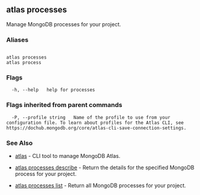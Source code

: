 ## atlas processes

Manage MongoDB processes for your project.




### Aliases
```

atlas processes
atlas process
```



### Flags

```
  -h, --help   help for processes

```


### Flags inherited from parent commands

```
  -P, --profile string   Name of the profile to use from your configuration file. To learn about profiles for the Atlas CLI, see https://dochub.mongodb.org/core/atlas-cli-save-connection-settings.

```

### See Also


* [atlas](atlas.md)	- CLI tool to manage MongoDB Atlas.

* [atlas processes describe](atlas_processes_describe.md)	- Return the details for the specified MongoDB process for your project.

* [atlas processes list](atlas_processes_list.md)	- Return all MongoDB processes for your project.



